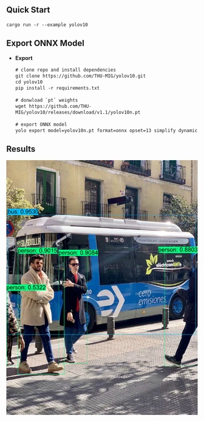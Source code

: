 ## Quick Start

```shell
cargo run -r --example yolov10
```

## Export ONNX Model

- **Export**

  ```shell
  # clone repo and install dependencies
  git clone https://github.com/THU-MIG/yolov10.git
  cd yolov10
  pip install -r requirements.txt

  # donwload `pt` weights
  wget https://github.com/THU-MIG/yolov10/releases/download/v1.1/yolov10n.pt

  # export ONNX model
  yolo export model=yolov10n.pt format=onnx opset=13 simplify dynamic
  ```

## Results

![](./demo.png)
